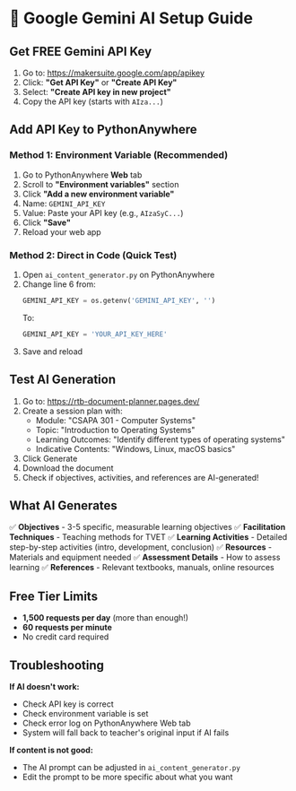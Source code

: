 # 🤖 Google Gemini AI Setup Guide

## Get FREE Gemini API Key

1. Go to: https://makersuite.google.com/app/apikey
2. Click: **"Get API Key"** or **"Create API Key"**
3. Select: **"Create API key in new project"**
4. Copy the API key (starts with `AIza...`)

## Add API Key to PythonAnywhere

### Method 1: Environment Variable (Recommended)

1. Go to PythonAnywhere **Web** tab
2. Scroll to **"Environment variables"** section
3. Click **"Add a new environment variable"**
4. Name: `GEMINI_API_KEY`
5. Value: Paste your API key (e.g., `AIzaSyC...`)
6. Click **"Save"**
7. Reload your web app

### Method 2: Direct in Code (Quick Test)

1. Open `ai_content_generator.py` on PythonAnywhere
2. Change line 6 from:
   ```python
   GEMINI_API_KEY = os.getenv('GEMINI_API_KEY', '')
   ```
   To:
   ```python
   GEMINI_API_KEY = 'YOUR_API_KEY_HERE'
   ```
3. Save and reload

## Test AI Generation

1. Go to: https://rtb-document-planner.pages.dev/
2. Create a session plan with:
   - Module: "CSAPA 301 - Computer Systems"
   - Topic: "Introduction to Operating Systems"
   - Learning Outcomes: "Identify different types of operating systems"
   - Indicative Contents: "Windows, Linux, macOS basics"
3. Click Generate
4. Download the document
5. Check if objectives, activities, and references are AI-generated!

## What AI Generates

✅ **Objectives** - 3-5 specific, measurable learning objectives
✅ **Facilitation Techniques** - Teaching methods for TVET
✅ **Learning Activities** - Detailed step-by-step activities (intro, development, conclusion)
✅ **Resources** - Materials and equipment needed
✅ **Assessment Details** - How to assess learning
✅ **References** - Relevant textbooks, manuals, online resources

## Free Tier Limits

- **1,500 requests per day** (more than enough!)
- **60 requests per minute**
- No credit card required

## Troubleshooting

**If AI doesn't work:**
- Check API key is correct
- Check environment variable is set
- Check error log on PythonAnywhere Web tab
- System will fall back to teacher's original input if AI fails

**If content is not good:**
- The AI prompt can be adjusted in `ai_content_generator.py`
- Edit the prompt to be more specific about what you want
